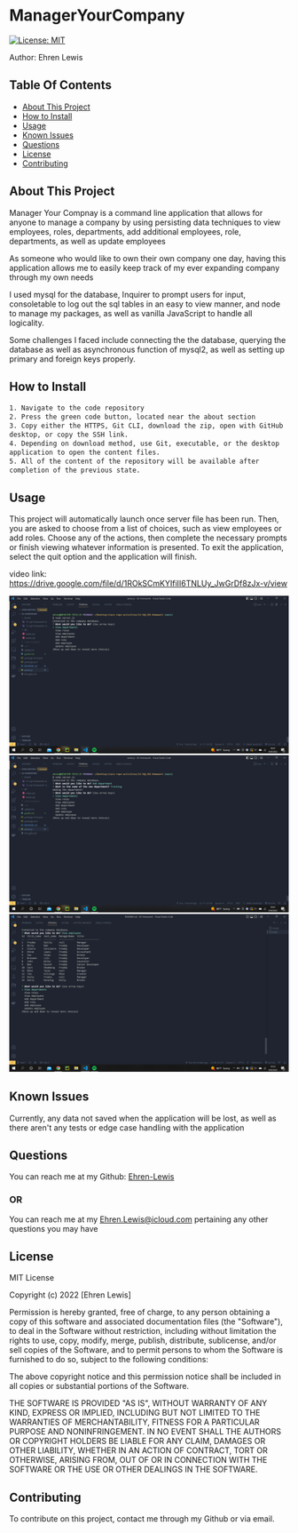 
# ManagerYourCompany
[![License: MIT](https://img.shields.io/badge/License-MIT-yellow.svg)](https://opensource.org/licenses/MIT)

Author: Ehren Lewis

## Table Of Contents

* [About This Project](#about-this-project)
* [How to Install](#how-to-install)
* [Usage](#usage)
* [Known Issues](#known-issues)
* [Questions](#questions)
* [License](#license)
* [Contributing](#contributing)


## About This Project

Manager Your Compnay is a command line application that allows for anyone to manage a company by using persisting data techniques to view employees, roles, departments, add additional employees, role, departments, as well as update employees

As someone who would like to own their own company one day, having this application allows me to easily keep track of my ever expanding company through my own needs

I used mysql for the database, Inquirer to prompt users for input, consoletable to log out the sql tables in an easy to view manner, and node to manage my packages, as well as vanilla JavaScript to handle all logicality.

Some challenges I faced include connecting the the database, querying the database as well as asynchronous function of mysql2, as well as setting up primary and foreign keys properly.


## How to Install


    1. Navigate to the code repository
    2. Press the green code button, located near the about section
    3. Copy either the HTTPS, Git CLI, download the zip, open with GitHub desktop, or copy the SSH link.
    4. Depending on download method, use Git, executable, or the desktop application to open the content files.
    5. All of the content of the repository will be available after completion of the previous state.
    

## Usage

This project will automatically launch once server file has been run. Then, you are asked to choose from a list of choices, such as view employees or add roles. Choose any of the actions, then complete the necessary prompts or finish viewing whatever information is presented. To exit the application, select the quit option and the application will finish.

video link: https://drive.google.com/file/d/1ROkSCmKYIfiII6TNLUy_JwGrDf8zJx-v/view

![Image of start of the prompts](/Assets/images/firstLoad.png)
![Image of adding a department](/Assets/images/addingDepartment.png)
![Image of viewing information](/Assets/images/printedTables.png)



## Known Issues

Currently, any data not saved when the application will be lost, as well as there aren't any tests or edge case handling with the application


## Questions

You can reach me at my Github: [Ehren-Lewis](https://github.com/Ehren-Lewis)

### OR

You can reach me at my [Ehren.Lewis@icloud.com](mailto:Ehren.Lewis@icloud.com) pertaining any other questions you may have

## License


MIT License

Copyright (c) 2022 [Ehren Lewis]

Permission is hereby granted, free of charge, to any person obtaining a copy
of this software and associated documentation files (the "Software"), to deal
in the Software without restriction, including without limitation the rights
to use, copy, modify, merge, publish, distribute, sublicense, and/or sell
copies of the Software, and to permit persons to whom the Software is
furnished to do so, subject to the following conditions:

The above copyright notice and this permission notice shall be included in all
copies or substantial portions of the Software.

THE SOFTWARE IS PROVIDED "AS IS", WITHOUT WARRANTY OF ANY KIND, EXPRESS OR
IMPLIED, INCLUDING BUT NOT LIMITED TO THE WARRANTIES OF MERCHANTABILITY,
FITNESS FOR A PARTICULAR PURPOSE AND NONINFRINGEMENT. IN NO EVENT SHALL THE
AUTHORS OR COPYRIGHT HOLDERS BE LIABLE FOR ANY CLAIM, DAMAGES OR OTHER
LIABILITY, WHETHER IN AN ACTION OF CONTRACT, TORT OR OTHERWISE, ARISING FROM,
OUT OF OR IN CONNECTION WITH THE SOFTWARE OR THE USE OR OTHER DEALINGS IN THE
SOFTWARE.


## Contributing

To contribute on this project, contact me through my Github or via email.
